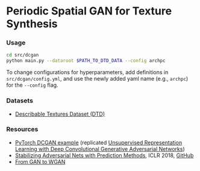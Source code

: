 # Periodic Spatial GAN for Texture Synthesis

### Usage
```bash
cd src/dcgan
python main.py --dataroot $PATH_TO_DTD_DATA --config archpc
```
To change configurations for hyperparameters, add definitions in `src/dcgan/config.yml`, and use the newly added yaml name (e.g., `archpc`) for the `--config` flag.

### Datasets
* [Describable Textures Dataset (DTD)](https://www.robots.ox.ac.uk/~vgg/data/dtd/)

### Resources
* [PyTorch DCGAN example](https://github.com/pytorch/examples/tree/master/dcgan) (replicated [
Unsupervised Representation Learning with Deep Convolutional Generative Adversarial Networks](https://arxiv.org/abs/1511.06434))
* [Stabilizing Adversarial Nets with Prediction Methods](https://openreview.net/forum?id=Skj8Kag0Z&noteId=rkLymJTSf), ICLR 2018, [GitHub](https://github.com/sanghoon/prediction_gan)
* [From GAN to WGAN](https://lilianweng.github.io/lil-log/2017/08/20/from-GAN-to-WGAN.html)

